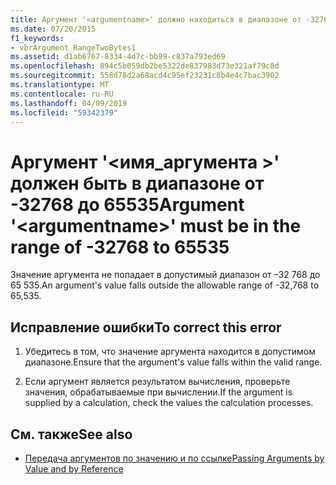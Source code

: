 ```yaml
---
title: Аргумент '<argumentname>' должно находиться в диапазоне от -32768 до 65535
ms.date: 07/20/2015
f1_keywords:
- vbrArgument_RangeTwoBytes1
ms.assetid: d1ab6767-8334-4d7c-bb99-c837a793ed69
ms.openlocfilehash: 894c5b059db2be5322de837983d73e321af79c8d
ms.sourcegitcommit: 558d78d2a68acd4c95ef23231c8b4e4c7bac3902
ms.translationtype: MT
ms.contentlocale: ru-RU
ms.lasthandoff: 04/09/2019
ms.locfileid: "59342379"
---
```

# <a name="argument-argumentname-must-be-in-the-range-of--32768-to-65535"></a><span data-ttu-id="53be7-102">Аргумент '\<имя_аргумента >' должен быть в диапазоне от -32768 до 65535</span><span class="sxs-lookup"><span data-stu-id="53be7-102">Argument '\<argumentname>' must be in the range of -32768 to 65535</span></span>
<span data-ttu-id="53be7-103">Значение аргумента не попадает в допустимый диапазон от –32 768 до 65 535.</span><span class="sxs-lookup"><span data-stu-id="53be7-103">An argument's value falls outside the allowable range of -32,768 to 65,535.</span></span>  
  
## <a name="to-correct-this-error"></a><span data-ttu-id="53be7-104">Исправление ошибки</span><span class="sxs-lookup"><span data-stu-id="53be7-104">To correct this error</span></span>  
  
1. <span data-ttu-id="53be7-105">Убедитесь в том, что значение аргумента находится в допустимом диапазоне.</span><span class="sxs-lookup"><span data-stu-id="53be7-105">Ensure that the argument's value falls within the valid range.</span></span>  
  
2. <span data-ttu-id="53be7-106">Если аргумент является результатом вычисления, проверьте значения, обрабатываемые при вычислении.</span><span class="sxs-lookup"><span data-stu-id="53be7-106">If the argument is supplied by a calculation, check the values the calculation processes.</span></span>  
  
## <a name="see-also"></a><span data-ttu-id="53be7-107">См. также</span><span class="sxs-lookup"><span data-stu-id="53be7-107">See also</span></span>

- [<span data-ttu-id="53be7-108">Передача аргументов по значению и по ссылке</span><span class="sxs-lookup"><span data-stu-id="53be7-108">Passing Arguments by Value and by Reference</span></span>](../../visual-basic/programming-guide/language-features/procedures/passing-arguments-by-value-and-by-reference.md)

